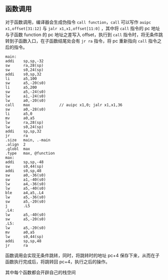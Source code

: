 ## 函数调用

对于函数调用，编译器会生成伪指令 `call function`，`call` 可以写作 `auipc x1,offset[31:12]` 与 `jalr x1,x1,offset[11:0]` ，其中将 `call` 指令的 pc 地址与子函数 function 的 pc 地址之差写入 offset，执行到 `call` 指令时，将无条件跳转到子函数入口，在子函数结尾处会有 `jr ra` 指令，将 pc 重新指向 `call` 指令之后的指令。

``` ARM
main:
addi    sp,sp,-32
sw      ra,28(sp)
sw      s0,24(sp)
addi    s0,sp,32
li      a5,100
sw      a5,-20(s0)
li      a5,200
sw      a5,-24(s0)
lw      a1,-24(s0)
lw      a0,-20(s0)
call    max             // auipc x1,0; jalr x1,x1,36
sw      a0,-28(s0)
li      a5,0
mv      a0,a5
lw      ra,28(sp)
lw      s0,24(sp)
addi    sp,sp,32
jr      ra
.size	main, .-main
.align	2
.globl	max
.type	max, @function
max:
addi    sp,sp,-48
sw      s0,44(sp)
addi    s0,sp,48
sw      a0,-36(s0)
sw      a1,-40(s0)
lw      a4,-36(s0)
lw      a5,-40(s0)
ble     a4,a5,.L4
lw      a5,-36(s0)
sw      a5,-20(s0)
j	    .L5
.L4:
lw      a5,-40(s0)
sw      a5,-20(s0)
.L5:
lw      a5,-20(s0)
mv      a0,a5
lw      s0,44(sp)
addi    sp,sp,48
jr      ra
```

函数调用会实现无条件跳转，同时，将跳转时的地址 pc+4 保存下来，从而在子函数执行完成后，将跳转回 pc+4，执行之后的操作。

其中每个函数都会开辟自己的栈空间